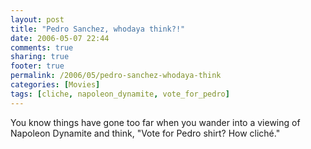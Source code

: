 ```yaml
---
layout: post
title: "Pedro Sanchez, whodaya think?!"
date: 2006-05-07 22:44
comments: true
sharing: true
footer: true
permalink: /2006/05/pedro-sanchez-whodaya-think
categories: [Movies]
tags: [cliche, napoleon_dynamite, vote_for_pedro]
---
```

You know things have gone too far when you wander into a viewing of Napoleon Dynamite and think, "Vote for Pedro shirt?  How cliché."
